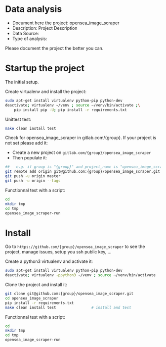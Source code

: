 # Data analysis
- Document here the project: opensea_image_scraper
- Description: Project Description
- Data Source:
- Type of analysis:

Please document the project the better you can.

# Startup the project

The initial setup.

Create virtualenv and install the project:
```bash
sudo apt-get install virtualenv python-pip python-dev
deactivate; virtualenv ~/venv ; source ~/venv/bin/activate ;\
    pip install pip -U; pip install -r requirements.txt
```

Unittest test:
```bash
make clean install test
```

Check for opensea_image_scraper in gitlab.com/{group}.
If your project is not set please add it:

- Create a new project on `gitlab.com/{group}/opensea_image_scraper`
- Then populate it:

```bash
##   e.g. if group is "{group}" and project_name is "opensea_image_scraper"
git remote add origin git@github.com:{group}/opensea_image_scraper.git
git push -u origin master
git push -u origin --tags
```

Functionnal test with a script:

```bash
cd
mkdir tmp
cd tmp
opensea_image_scraper-run
```

# Install

Go to `https://github.com/{group}/opensea_image_scraper` to see the project, manage issues,
setup you ssh public key, ...

Create a python3 virtualenv and activate it:

```bash
sudo apt-get install virtualenv python-pip python-dev
deactivate; virtualenv -ppython3 ~/venv ; source ~/venv/bin/activate
```

Clone the project and install it:

```bash
git clone git@github.com:{group}/opensea_image_scraper.git
cd opensea_image_scraper
pip install -r requirements.txt
make clean install test                # install and test
```
Functionnal test with a script:

```bash
cd
mkdir tmp
cd tmp
opensea_image_scraper-run
```
